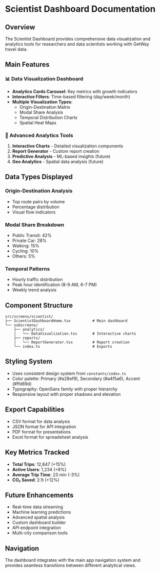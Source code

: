 # Scientist Dashboard Documentation

## Overview
The Scientist Dashboard provides comprehensive data visualization and analytics tools for researchers and data scientists working with GetWay travel data.

## Main Features

### 📊 Data Visualization Dashboard
- **Analytics Cards Carousel**: Key metrics with growth indicators
- **Interactive Filters**: Time-based filtering (day/week/month)
- **Multiple Visualization Types**:
  - Origin-Destination Matrix
  - Modal Share Analysis
  - Temporal Distribution Charts
  - Spatial Heat Maps

### 📑 Advanced Analytics Tools
1. **Interactive Charts** - Detailed visualization components
2. **Report Generator** - Custom report creation
3. **Predictive Analysis** - ML-based insights (future)
4. **Geo Analytics** - Spatial data analysis (future)

## Data Types Displayed

### Origin-Destination Analysis
- Top route pairs by volume
- Percentage distribution
- Visual flow indicators

### Modal Share Breakdown
- Public Transit: 42%
- Private Car: 28%
- Walking: 15%
- Cycling: 10%
- Others: 5%

### Temporal Patterns
- Hourly traffic distribution
- Peak hour identification (8-9 AM, 6-7 PM)
- Weekly trend analysis

## Component Structure

```
src/screens/scientist/
├── ScientistDashboardHome.tsx          # Main dashboard
└── subscreens/
    ├── analytics/
    │   └── DataVisualization.tsx       # Interactive charts
    ├── reports/
    │   └── ReportGenerator.tsx         # Report creation
    └── index.ts                        # Exports
```

## Styling System
- Uses consistent design system from `constants/index.ts`
- Color palette: Primary (#a28ef9), Secondary (#a4f5a6), Accent (#ffd89d)
- Typography: OpenSans family with proper hierarchy
- Responsive layout with proper shadows and elevation

## Export Capabilities
- CSV format for data analysis
- JSON format for API integration
- PDF format for presentations
- Excel format for spreadsheet analysis

## Key Metrics Tracked
- **Total Trips**: 12,847 (+15%)
- **Active Users**: 1,234 (+8%)
- **Average Trip Time**: 23 min (-3%)
- **CO₂ Saved**: 2.1t (+12%)

## Future Enhancements
- Real-time data streaming
- Machine learning predictions
- Advanced spatial analysis
- Custom dashboard builder
- API endpoint integration
- Multi-city comparison tools

## Navigation
The dashboard integrates with the main app navigation system and provides seamless transitions between different analytical views.
